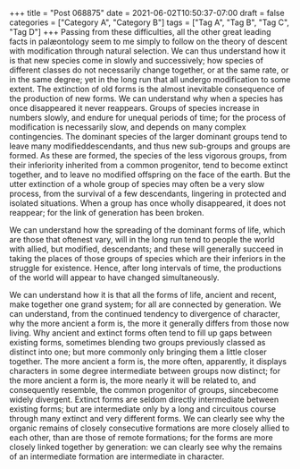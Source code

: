 +++
title = "Post 068875"
date = 2021-06-02T10:50:37-07:00
draft = false
categories = ["Category A", "Category B"]
tags = ["Tag A", "Tag B", "Tag C", "Tag D"]
+++
Passing from these difficulties, all the other great leading facts in palæontology seem to me simply to follow on the theory of descent with modification through natural selection. We can thus understand how it is that new species come in slowly and successively; how species of different classes do not necessarily change together, or at the same rate, or in the same degree; yet in the long run that all undergo modification to some extent. The extinction of old forms is the almost inevitable consequence of the production of new forms. We can understand why when a species has once disappeared it never reappears. Groups of species increase in numbers slowly, and endure for unequal periods of time; for the process of modification is necessarily slow, and depends on many complex contingencies. The dominant species of the larger dominant groups tend to leave many modifieddescendants, and thus new sub-groups and groups are formed. As these are formed, the species of the less vigorous groups, from their inferiority inherited from a common progenitor, tend to become extinct together, and to leave no modified offspring on the face of the earth. But the utter extinction of a whole group of species may often be a very slow process, from the survival of a few descendants, lingering in protected and isolated situations. When a group has once wholly disappeared, it does not reappear; for the link of generation has been broken.

We can understand how the spreading of the dominant forms of life, which are those that oftenest vary, will in the long run tend to people the world with allied, but modified, descendants; and these will generally succeed in taking the places of those groups of species which are their inferiors in the struggle for existence. Hence, after long intervals of time, the productions of the world will appear to have changed simultaneously.

We can understand how it is that all the forms of life, ancient and recent, make together one grand system; for all are connected by generation. We can understand, from the continued tendency to divergence of character, why the more ancient a form is, the more it generally differs from those now living. Why ancient and extinct forms often tend to fill up gaps between existing forms, sometimes blending two groups previously classed as distinct into one; but more commonly only bringing them a little closer together. The more ancient a form is, the more often, apparently, it displays characters in some degree intermediate between groups now distinct; for the more ancient a form is, the more nearly it will be related to, and consequently resemble, the common progenitor of groups, sincebecome widely divergent. Extinct forms are seldom directly intermediate between existing forms; but are intermediate only by a long and circuitous course through many extinct and very different forms. We can clearly see why the organic remains of closely consecutive formations are more closely allied to each other, than are those of remote formations; for the forms are more closely linked together by generation: we can clearly see why the remains of an intermediate formation are intermediate in character.
